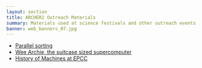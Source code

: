 ```yaml
---
layout: section
title: ARCHER2 Outreach Materials
summary: Materials used at science festivals and other outreach events to demonstrate HPC and computational science
banner: web_banners_07.jpg
---
```


* [Parallel sorting](parallel_sort)
* [Wee Archie, the suitcase sized supercomputer](wee_archie)
* [History of Machines at EPCC](history_of_machines)
